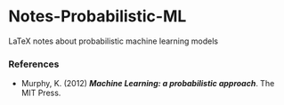 # Notes-Probabilistic-ML
LaTeX notes about probabilistic machine learning models

### References
- Murphy, K. (2012) ***Machine Learning: a probabilistic approach***. The MIT Press.
